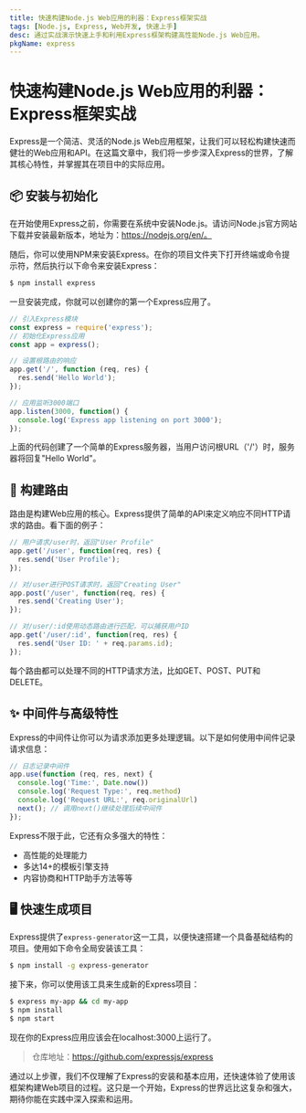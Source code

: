 ```yaml
---
title: 快速构建Node.js Web应用的利器：Express框架实战
tags: [Node.js, Express, Web开发, 快速上手]
desc: 通过实战演示快速上手和利用Express框架构建高性能Node.js Web应用。
pkgName: express
---
```


# 快速构建Node.js Web应用的利器：Express框架实战

Express是一个简洁、灵活的Node.js Web应用框架，让我们可以轻松构建快速而健壮的Web应用和API。在这篇文章中，我们将一步步深入Express的世界，了解其核心特性，并掌握其在项目中的实际应用。

## 📦 安装与初始化

在开始使用Express之前，你需要在系统中安装Node.js。请访问Node.js官方网站下载并安装最新版本，地址为：https://nodejs.org/en/。

随后，你可以使用NPM来安装Express。在你的项目文件夹下打开终端或命令提示符，然后执行以下命令来安装Express：

```bash
$ npm install express
```

一旦安装完成，你就可以创建你的第一个Express应用了。

```javascript
// 引入Express模块
const express = require('express');
// 初始化Express应用
const app = express();

// 设置根路由的响应
app.get('/', function (req, res) {
  res.send('Hello World');
});

// 应用监听3000端口
app.listen(3000, function() {
  console.log('Express app listening on port 3000');
});
```

上面的代码创建了一个简单的Express服务器，当用户访问根URL（'/'）时，服务器将回复"Hello World"。

## 🚀 构建路由

路由是构建Web应用的核心。Express提供了简单的API来定义响应不同HTTP请求的路由。看下面的例子：

```javascript
// 用户请求/user时，返回"User Profile"
app.get('/user', function(req, res) {
  res.send('User Profile');
});

// 对/user进行POST请求时，返回"Creating User"
app.post('/user', function(req, res) {
  res.send('Creating User');
});

// 对/user/:id使用动态路由进行匹配，可以捕获用户ID
app.get('/user/:id', function(req, res) {
  res.send('User ID: ' + req.params.id);
});
```

每个路由都可以处理不同的HTTP请求方法，比如GET、POST、PUT和DELETE。

## ✨ 中间件与高级特性

Express的中间件让你可以为请求添加更多处理逻辑。以下是如何使用中间件记录请求信息：

```javascript
// 日志记录中间件
app.use(function (req, res, next) {
  console.log('Time:', Date.now())
  console.log('Request Type:', req.method)
  console.log('Request URL:', req.originalUrl)
  next(); // 调用next()继续处理后续中间件
});
```

Express不限于此，它还有众多强大的特性：
- 高性能的处理能力
- 多达14+的模板引擎支持
- 内容协商和HTTP助手方法等等

## 🖥️ 快速生成项目

Express提供了`express-generator`这一工具，以便快速搭建一个具备基础结构的项目。使用如下命令全局安装该工具：

```bash
$ npm install -g express-generator
```

接下来，你可以使用该工具来生成新的Express项目：

```bash
$ express my-app && cd my-app
$ npm install
$ npm start
```

现在你的Express应用应该会在localhost:3000上运行了。

> 仓库地址：https://github.com/expressjs/express

通过以上步骤，我们不仅理解了Express的安装和基本应用，还快速体验了使用该框架构建Web项目的过程。这只是一个开始，Express的世界远比这复杂和强大，期待你能在实践中深入探索和运用。